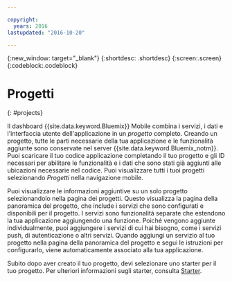 ```yaml
---

copyright:
  years: 2016
lastupdated: "2016-10-20"

---
```

{:new_window: target="_blank"}
{:shortdesc: .shortdesc}
{:screen:.screen}
{:codeblock:.codeblock}

# Progetti
{: #projects}

Il dashboard {{site.data.keyword.Bluemix}} Mobile combina i servizi, i dati e l'interfaccia utente dell'applicazione in un *progetto* completo. Creando un progetto, tutte le parti necessarie della tua applicazione e le funzionalità aggiunte sono conservate nel server {{site.data.keyword.Bluemix_notm}}. Puoi scaricare il tuo codice applicazione completando il tuo progetto e gli ID necessari per abilitare le funzionalità e i dati che sono stati già aggiunti alle ubicazioni necessarie nel codice. Puoi visualizzare tutti i tuoi progetti selezionando *Progetti* nella navigazione mobile.  

Puoi visualizzare le informazioni aggiuntive su un solo progetto selezionandolo nella pagina dei progetti. Questo visualizza la pagina della panoramica del progetto, che include i servizi che sono configurati e disponibili per il progetto. I servizi sono funzionalità separate che estendono la tua applicazione aggiungendo una funzione. Poiché vengono aggiunte individualmente, puoi aggiungere i servizi di cui hai bisogno, come i servizi push, di autenticazione o altri servizi. Quando aggiungi un servizio al tuo progetto nella pagina della panoramica del progetto e segui le istruzioni per configurarlo, viene automaticamente associato alla tua applicazione.

Subito dopo aver creato il tuo progetto, devi selezionare uno starter per il tuo progetto.  Per ulteriori informazioni sugli starter, consulta [Starter](starters.html).
